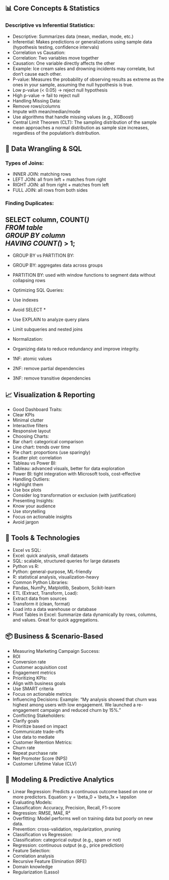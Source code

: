 ## 📊 Core Concepts & Statistics
### Descriptive vs Inferential Statistics:
- Descriptive: Summarizes data (mean, median, mode, etc.)
- Inferential: Makes predictions or generalizations using sample data (hypothesis testing, confidence intervals)
- Correlation vs Causation:
- Correlation: Two variables move together
- Causation: One variable directly affects the other
- Example: Ice cream sales and drowning incidents may correlate, but don’t cause each other.
- P-value:
Measures the probability of observing results as extreme as the ones in your sample, assuming the null hypothesis is true.
- Low p-value (< 0.05) → reject null hypothesis
- High p-value → fail to reject null
- Handling Missing Data:
- Remove rows/columns
- Impute with mean/median/mode
- Use algorithms that handle missing values (e.g., XGBoost)
- Central Limit Theorem (CLT):
The sampling distribution of the sample mean approaches a normal distribution as sample size increases, regardless of the population’s distribution.

## 🧮 Data Wrangling & SQL
### Types of Joins:
- INNER JOIN: matching rows
- LEFT JOIN: all from left + matches from right
- RIGHT JOIN: all from right + matches from left
- FULL JOIN: all rows from both sides
### Finding Duplicates:
SELECT column, COUNT(*)  
FROM table  
GROUP BY column  
HAVING COUNT(*) > 1;
- 
- GROUP BY vs PARTITION BY:
- GROUP BY: aggregates data across groups
- PARTITION BY: used with window functions to segment data without collapsing rows
- Optimizing SQL Queries:
- Use indexes
- Avoid SELECT *
- Use EXPLAIN to analyze query plans
- Limit subqueries and nested joins
- Normalization:

- Organizing data to reduce redundancy and improve integrity.
- 1NF: atomic values
- 2NF: remove partial dependencies
- 3NF: remove transitive dependencies

## 📈 Visualization & Reporting
- Good Dashboard Traits:
- Clear KPIs
- Minimal clutter
- Interactive filters
- Responsive layout
- Choosing Charts:
- Bar chart: categorical comparison
- Line chart: trends over time
- Pie chart: proportions (use sparingly)
- Scatter plot: correlation
- Tableau vs Power BI:
- Tableau: advanced visuals, better for data exploration
- Power BI: tight integration with Microsoft tools, cost-effective
- Handling Outliers:
- Highlight them
- Use box plots
- Consider log transformation or exclusion (with justification)
- Presenting Insights:
- Know your audience
- Use storytelling
- Focus on actionable insights
- Avoid jargon
## 🤖 Tools & Technologies
- Excel vs SQL:
- Excel: quick analysis, small datasets
- SQL: scalable, structured queries for large datasets
- Python vs R:
- Python: general-purpose, ML-friendly
- R: statistical analysis, visualization-heavy
- Common Python Libraries:
- Pandas, NumPy, Matplotlib, Seaborn, Scikit-learn
- ETL (Extract, Transform, Load):
- Extract data from sources
- Transform it (clean, format)
- Load into a data warehouse or database
- Pivot Tables in Excel:
Summarize data dynamically by rows, columns, and values. Great for quick aggregations.
## 📦 Business & Scenario-Based
- Measuring Marketing Campaign Success:
- ROI
- Conversion rate
- Customer acquisition cost
- Engagement metrics
- Prioritizing KPIs:
- Align with business goals
- Use SMART criteria
- Focus on actionable metrics
- Influencing Decisions:
Example: “My analysis showed that churn was highest among users with low engagement. We launched a re-engagement campaign and reduced churn by 15%.”
- Conflicting Stakeholders:
- Clarify goals
- Prioritize based on impact
- Communicate trade-offs
- Use data to mediate
- Customer Retention Metrics:
- Churn rate
- Repeat purchase rate
- Net Promoter Score (NPS)
- Customer Lifetime Value (CLV)

## 🧪 Modeling & Predictive Analytics
- Linear Regression:
Predicts a continuous outcome based on one or more predictors.
Equation: y = \beta_0 + \beta_1x + \epsilon
- Evaluating Models:
- Classification: Accuracy, Precision, Recall, F1-score
- Regression: RMSE, MAE, R²
- Overfitting:
Model performs well on training data but poorly on new data.
- Prevention: cross-validation, regularization, pruning
- Classification vs Regression:
- Classification: categorical output (e.g., spam or not)
- Regression: continuous output (e.g., price prediction)
- Feature Selection:
- Correlation analysis
- Recursive Feature Elimination (RFE)
- Domain knowledge
- Regularization (Lasso)
